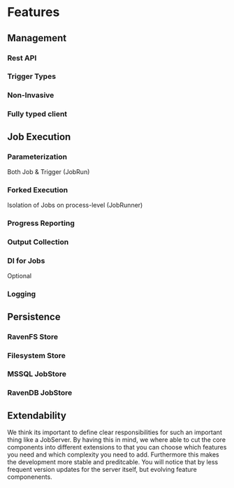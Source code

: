 # Features

## Management

### Rest API

### Trigger Types

### Non-Invasive

### Fully typed client

## Job Execution

### Parameterization
Both Job & Trigger (JobRun)

### Forked Execution
Isolation of Jobs on process-level (JobRunner)

### Progress Reporting

### Output Collection

### DI for Jobs
Optional

### Logging

## Persistence

### RavenFS Store

### Filesystem Store

### MSSQL JobStore

### RavenDB JobStore

## Extendability
We think its important to define clear responsibilities for such an important thing like a JobServer. By having this in mind, we where able to cut the core components into different extensions to that you can choose which features you need and which complexity you need to add. Furthermore this makes the development more stable and preditcable. You will notice that by less frequent version updates for the server itself, but evolving feature componenents.